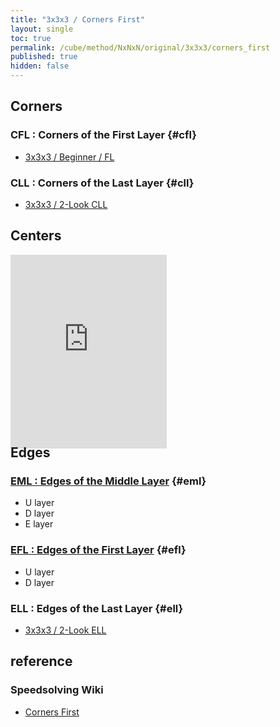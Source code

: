 ```yaml
---
title: "3x3x3 / Corners First"
layout: single
toc: true
permalink: /cube/method/NxNxN/original/3x3x3/corners_first
published: true
hidden: false
---
```


<head>
  <base target="_blank">
  <style>
    .iframe-wrapper {
      overflow      : hidden;
      margin-bottom : -35px;
    }
    iframe {
      width         : 250px;
      height        : 330px;
      margin-top    : -20px;
      border        : none;
    }
  </style>
</head>



## Corners

### CFL : Corners of the First Layer {#cfl}

- [3x3x3 / Beginner / FL](/cube/method/NxNxN/original/3x3x3/beginner#fl)

### CLL : Corners of the Last Layer {#cll}

- [3x3x3 / 2-Look CLL](/cube/method/NxNxN/original/3x3x3/2_look_cll)



## Centers

<div class="iframe-wrapper">
  <iframe
    scrolling="no"
    src="https://ruwix.com/widget/3d/?alg=M2%20E2&colored=U*/cm%20D*/cm%20F%20B%20L%20R&setupmoves=x2%20y2&hover=9&speed=500&flags=canvas"
  ></iframe>
</div>



## Edges

### [EML : Edges of the Middle Layer](/cube/method/NxNxN/original/3x3x3/corners_first/eml) {#eml}

- U layer
- D layer
- E layer

### [EFL : Edges of the First Layer](/cube/method/NxNxN/original/3x3x3/corners_first/efl) {#efl}

- U layer
- D layer

### ELL : Edges of the Last Layer {#ell}

- [3x3x3 / 2-Look ELL](/cube/method/NxNxN/original/3x3x3/2_look_ell)



## reference

### Speedsolving Wiki

- [Corners First](https://www.speedsolving.com/wiki/index.php/Corners_First)
